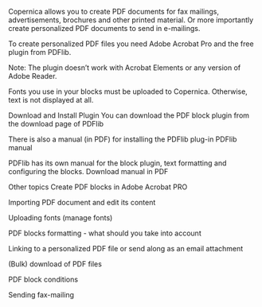 Copernica allows you to create PDF documents for fax mailings, advertisements, brochures and other printed material. Or more importantly create personalized PDF documents to send in e-mailings.

To create personalized PDF files you need Adobe Acrobat Pro and the free plugin from PDFlib.

Note: The plugin doesn’t work with Acrobat Elements or any version of Adobe Reader.

Fonts you use in your blocks must be uploaded to Copernica. Otherwise, text is not displayed at all.

 Download and Install Plugin
 You can download the PDF block plugin from the download page of PDFlib

 There is also a manual (in PDF) for installing the PDFlib plug-in
PDFlib manual

PDFlib has its own manual for the block plugin, text formatting and configuring the blocks. Download manual in PDF

Other topics
 Create PDF blocks in Adobe Acrobat PRO

 Importing PDF document and edit its content

 Uploading fonts (manage fonts)

 PDF blocks formatting - what should you take into account

 Linking to a personalized PDF file or send along as an email attachment

 (Bulk) download of PDF files

 PDF block conditions

 Sending fax-mailing